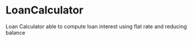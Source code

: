# LoanCalculator
Loan Calculator able to compute loan interest using flat rate and reducing balance

